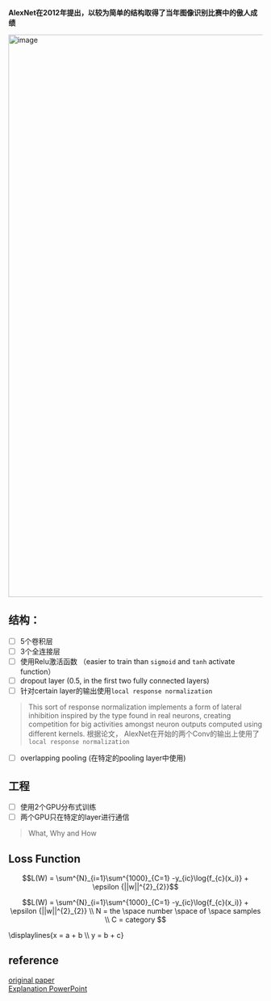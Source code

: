 **AlexNet在2012年提出，以较为简单的结构取得了当年图像识别比赛中的傲人成绩**

<img width="1114" alt="image" src="https://github.com/DishengLL/CV/assets/39432361/4982917b-989e-4c4e-b035-8b97f29fa3a6">

## 结构：
- [ ] 5个卷积层
- [ ] 3个全连接层
- [ ] 使用Relu激活函数 （easier to train than `sigmoid` and `tanh` activate function）
- [ ] dropout layer (0.5, in the first two fully connected layers)
- [ ] 针对certain layer的输出使用`local response normalization`  
> This sort of response normalization implements a form of lateral inhibition inspired by the type found in real neurons, creating competition for big activities amongst neuron outputs computed using different kernels.
      根据论文， AlexNet在开始的两个Conv的输出上使用了 `local response normalization`
- [ ] overlapping pooling (在特定的pooling layer中使用)

## 工程
- [ ] 使用2个GPU分布式训练
- [ ] 两个GPU只在特定的layer进行通信
> What, Why and How

## Loss Function
$$L(W) = \sum^{N}_{i=1}\sum^{1000}_{C=1} -y_{ic}\log{f_{c}(x_i)} + \epsilon {||w||^{2}_{2}}$$ 

```math
L(W) = \sum^{N}_{i=1}\sum^{1000}_{C=1} -y_{ic}\log{f_{c}(x_i)} + \epsilon {||w||^{2}_{2}}  
\\
N = the \space number \space of \space samples  
\\
C = category  
```
\displaylines{x = a + b \\\ y = b + c}

## reference 
[original paper](https://proceedings.neurips.cc/paper_files/paper/2012/file/c399862d3b9d6b76c8436e924a68c45b-Paper.pdf)  
[Explanation PowerPoint](https://cvml.ista.ac.at/courses/DLWT_W17/material/AlexNet.pdf)

